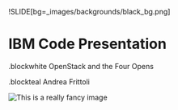 !SLIDE[bg=_images/backgrounds/black_bg.png]
# IBM Code Presentation
.blockwhite OpenStack and the Four Opens

.blockteal Andrea Frittoli


![This is a really fancy image](../_images/ibm_code_big.png)

